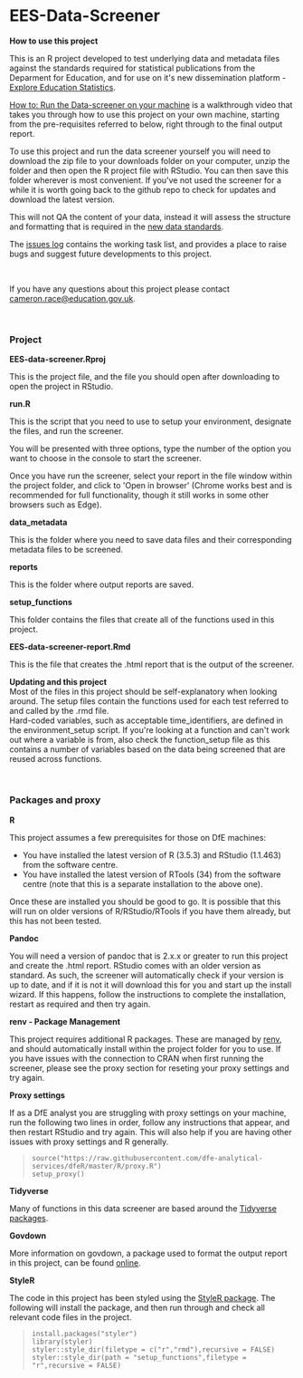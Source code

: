 # **EES-Data-Screener**
**How to use this project** <br>

This is an R project developed to test underlying data and metadata files against the standards required for statistical publications from the Deparment for Education, and for use on it's new dissemination platform - [Explore Education Statistics](https://gss.civilservice.gov.uk/blog/how-we-listened-to-our-users-to-improve-our-education-statistics/). 

[How to: Run the Data-screener on your machine](https://www.youtube.com/watch?v=D60UU5r_TrM&feature=youtu.be) is a walkthrough video that takes you through how to use this project on your own machine, starting from the pre-requisites referred to below, right through to the final output report.

To use this project and run the data screener yourself you will need to download the zip file to your downloads folder on your computer, unzip the folder and then open the R project file with RStudio. You can then save this folder wherever is most convenient. If you've not used the screener for a while it is worth going back to the github repo to check for updates and download the latest version.

This will not QA the content of your data, instead it will assess the structure and formatting that is required in the [new data standards](https://teams.microsoft.com/l/channel/19%3A1bdf09280fd94df09f0d42e19cb251fb%40thread.skype/tab%3A%3A638782f8-c3cf-423f-b63c-2e5709c64b9b?groupId=679b2376-8c8c-4062-a1c9-0744ce5ac88f&tenantId=fad277c9-c60a-4da1-b5f3-b3b8b34a82f9). 

The [issues log](https://github.com/lauraselby/data-screener/issues) contains the working task list, and provides a place to raise bugs and suggest future developments to this project.

<br>

If you have any questions about this project please contact cameron.race@education.gov.uk.

<br>

### **Project**
**EES-data-screener.Rproj** <br>

This is the project file, and the file you should open after downloading to open the project in RStudio.

**run.R** <br>

This is the script that you need to use to setup your environment, designate the files, and run the screener.<br>

You will be presented with three options, type the number of the option you want to choose in the console to start the screener.<br>

Once you have run the screener, select your report in the file window within the project folder, and click to 'Open in browser' (Chrome works best and is recommended for full functionality, though it still works in some other browsers such as Edge).

**data_metadata** <br>

This is the folder where you need to save data files and their corresponding metadata files to be screened.

**reports** <br>

This is the folder where output reports are saved.

**setup_functions** <br>

This folder contains the files that create all of the functions used in this project.

**EES-data-screener-report.Rmd** <br>

This is the file that creates the .html report that is the output of the screener.

**Updating and this project** <br>
Most of the files in this project should be self-explanatory when looking around. The setup files contain the functions used for each test referred to and called by the .rmd file. 
<br>
Hard-coded variables, such as acceptable time_identifiers, are defined in the environment_setup script. If you're looking at a function and can't work out where a variable is from, also check the function_setup file as this contains a number of variables based on the data being screened that are reused across functions.


<br>

### **Packages and proxy**
**R** <br>

This project assumes a few prerequisites for those on DfE machines:
- You have installed the latest version of R (3.5.3) and RStudio (1.1.463) from the software centre.
- You have installed the latest version of RTools (34) from the software centre (note that this is a separate installation to the above one).

Once these are installed you should be good to go. It is possible that this will run on older versions of R/RStudio/RTools if you have them already, but this has not been tested.

**Pandoc** <br>

You will need a version of pandoc that is 2.x.x or greater to run this project and create the .html report. RStudio comes with an older version as standard. As such, the screener will automatically check if your version is up to date, and if it is not it will download this for you and start up the install wizard. If this happens, follow the instructions to complete the installation, restart as required and then try again.

**renv - Package Management** <br>

This project requires additional R packages. These are managed by [renv](https://rstudio.github.io/renv/articles/renv.html), and should automatically install within the project folder for you to use. If you have issues with the connection to CRAN when first running the screener, please see the proxy section for reseting your proxy settings and try again.

**Proxy settings** <br>

If as a DfE analyst you are struggling with proxy settings on your machine, run the following two lines in order, follow any instructions that appear, and then restart RStudio and try again. This will also help if you are having other issues with proxy settings and R generally.

>`source("https://raw.githubusercontent.com/dfe-analytical-services/dfeR/master/R/proxy.R")` <br>
>`setup_proxy()`

**Tidyverse** <br>

Many of functions in this data screener are based around the [Tidyverse packages](https://www.tidyverse.org/).

**Govdown** <br>

More information on govdown, a package used to format the output report in this project, can be found [online](https://ukgovdatascience.github.io/govdown/).

**StyleR** <br>

The code in this project has been styled using the [StyleR package](https://styler.r-lib.org/).
The following will install the package, and then run through and check all relevant code files in the project.

>`install.packages("styler")` <br>
>`library(styler)` <br>
>`styler::style_dir(filetype = c("r","rmd"),recursive = FALSE)` <br>
>`styler::style_dir(path = "setup_functions",filetype = "r",recursive = FALSE)`
